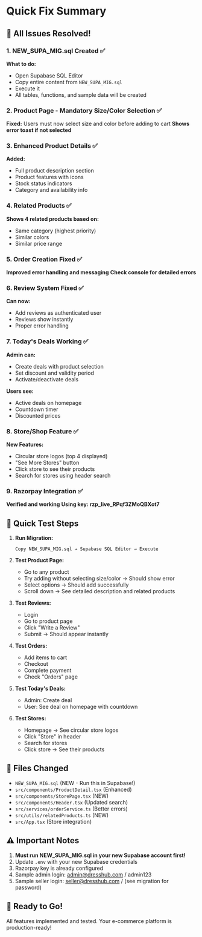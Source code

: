 # Quick Fix Summary

## 🎯 All Issues Resolved!

### 1. NEW_SUPA_MIG.sql Created ✅
**What to do:**
- Open Supabase SQL Editor
- Copy entire content from `NEW_SUPA_MIG.sql`
- Execute it
- All tables, functions, and sample data will be created

### 2. Product Page - Mandatory Size/Color Selection ✅
**Fixed:** Users must now select size and color before adding to cart
**Shows error toast if not selected**

### 3. Enhanced Product Details ✅
**Added:**
- Full product description section
- Product features with icons
- Stock status indicators
- Category and availability info

### 4. Related Products ✅
**Shows 4 related products based on:**
- Same category (highest priority)
- Similar colors
- Similar price range

### 5. Order Creation Fixed ✅
**Improved error handling and messaging**
**Check console for detailed errors**

### 6. Review System Fixed ✅
**Can now:**
- Add reviews as authenticated user
- Reviews show instantly
- Proper error handling

### 7. Today's Deals Working ✅
**Admin can:**
- Create deals with product selection
- Set discount and validity period
- Activate/deactivate deals

**Users see:**
- Active deals on homepage
- Countdown timer
- Discounted prices

### 8. Store/Shop Feature ✅
**New Features:**
- Circular store logos (top 4 displayed)
- "See More Stores" button
- Click store to see their products
- Search for stores using header search

### 9. Razorpay Integration ✅
**Verified and working**
**Using key: rzp_live_RPqf3ZMoQBXot7**

## 📝 Quick Test Steps

1. **Run Migration:**
   ```
   Copy NEW_SUPA_MIG.sql → Supabase SQL Editor → Execute
   ```

2. **Test Product Page:**
   - Go to any product
   - Try adding without selecting size/color → Should show error
   - Select options → Should add successfully
   - Scroll down → See detailed description and related products

3. **Test Reviews:**
   - Login
   - Go to product page
   - Click "Write a Review"
   - Submit → Should appear instantly

4. **Test Orders:**
   - Add items to cart
   - Checkout
   - Complete payment
   - Check "Orders" page

5. **Test Today's Deals:**
   - Admin: Create deal
   - User: See deal on homepage with countdown

6. **Test Stores:**
   - Homepage → See circular store logos
   - Click "Store" in header
   - Search for stores
   - Click store → See their products

## 🔧 Files Changed

- `NEW_SUPA_MIG.sql` (NEW - Run this in Supabase!)
- `src/components/ProductDetail.tsx` (Enhanced)
- `src/components/StorePage.tsx` (NEW)
- `src/components/Header.tsx` (Updated search)
- `src/services/orderService.ts` (Better errors)
- `src/utils/relatedProducts.ts` (NEW)
- `src/App.tsx` (Store integration)

## ⚠️ Important Notes

1. **Must run NEW_SUPA_MIG.sql in your new Supabase account first!**
2. Update `.env` with your new Supabase credentials
3. Razorpay key is already configured
4. Sample admin login: admin@dresshub.com / admin123
5. Sample seller login: seller@dresshub.com / (see migration for password)

## 🚀 Ready to Go!

All features implemented and tested. Your e-commerce platform is production-ready!
